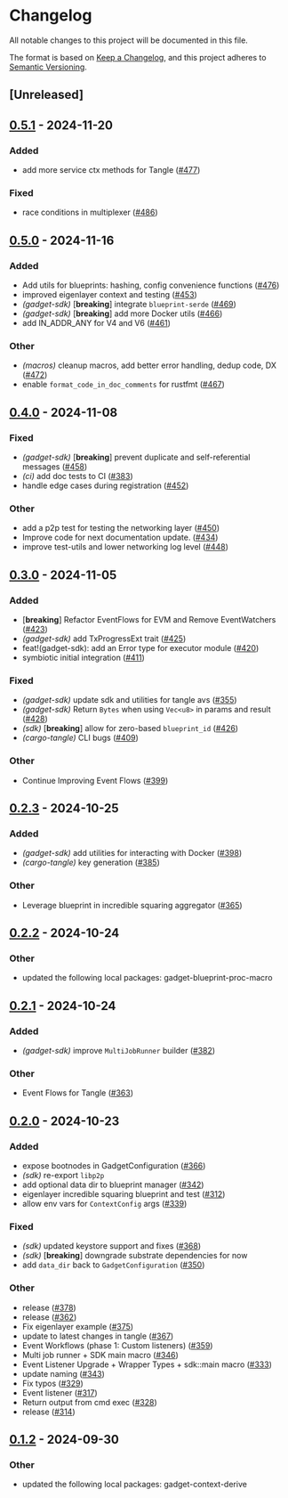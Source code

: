 # Changelog

All notable changes to this project will be documented in this file.

The format is based on [Keep a Changelog](https://keepachangelog.com/en/1.0.0/),
and this project adheres to [Semantic Versioning](https://semver.org/spec/v2.0.0.html).

## [Unreleased]

## [0.5.1](https://github.com/tangle-network/gadget/compare/gadget-sdk-v0.5.0...gadget-sdk-v0.5.1) - 2024-11-20

### Added

- add more service ctx methods for Tangle ([#477](https://github.com/tangle-network/gadget/pull/477))

### Fixed

- race conditions in multiplexer ([#486](https://github.com/tangle-network/gadget/pull/486))

## [0.5.0](https://github.com/tangle-network/gadget/compare/gadget-sdk-v0.4.0...gadget-sdk-v0.5.0) - 2024-11-16

### Added

- Add utils for blueprints: hashing, config convenience functions ([#476](https://github.com/tangle-network/gadget/pull/476))
- improved eigenlayer context and testing ([#453](https://github.com/tangle-network/gadget/pull/453))
- *(gadget-sdk)* [**breaking**] integrate `blueprint-serde` ([#469](https://github.com/tangle-network/gadget/pull/469))
- *(gadget-sdk)* [**breaking**] add more Docker utils ([#466](https://github.com/tangle-network/gadget/pull/466))
- add IN_ADDR_ANY for V4 and V6  ([#461](https://github.com/tangle-network/gadget/pull/461))

### Other

- *(macros)* cleanup macros, add better error handling, dedup code, DX ([#472](https://github.com/tangle-network/gadget/pull/472))
- enable `format_code_in_doc_comments` for rustfmt ([#467](https://github.com/tangle-network/gadget/pull/467))

## [0.4.0](https://github.com/tangle-network/gadget/compare/gadget-sdk-v0.3.0...gadget-sdk-v0.4.0) - 2024-11-08

### Fixed

- *(gadget-sdk)* [**breaking**] prevent duplicate and self-referential messages ([#458](https://github.com/tangle-network/gadget/pull/458))
- *(ci)* add doc tests to CI ([#383](https://github.com/tangle-network/gadget/pull/383))
- handle edge cases during registration ([#452](https://github.com/tangle-network/gadget/pull/452))

### Other

- add a p2p test for testing the networking layer ([#450](https://github.com/tangle-network/gadget/pull/450))
- Improve code for next documentation update. ([#434](https://github.com/tangle-network/gadget/pull/434))
- improve test-utils and lower networking log level ([#448](https://github.com/tangle-network/gadget/pull/448))

## [0.3.0](https://github.com/tangle-network/gadget/compare/gadget-sdk-v0.2.3...gadget-sdk-v0.3.0) - 2024-11-05

### Added

- [**breaking**] Refactor EventFlows for EVM and Remove EventWatchers ([#423](https://github.com/tangle-network/gadget/pull/423))
- *(gadget-sdk)* add TxProgressExt trait ([#425](https://github.com/tangle-network/gadget/pull/425))
- feat!(gadget-sdk): add an Error type for executor module ([#420](https://github.com/tangle-network/gadget/pull/420))
- symbiotic initial integration ([#411](https://github.com/tangle-network/gadget/pull/411))

### Fixed

- *(gadget-sdk)* update sdk and utilities for tangle avs ([#355](https://github.com/tangle-network/gadget/pull/355))
- *(gadget-sdk)* Return `Bytes` when using `Vec<u8>` in params and result ([#428](https://github.com/tangle-network/gadget/pull/428))
- *(sdk)* [**breaking**] allow for zero-based `blueprint_id` ([#426](https://github.com/tangle-network/gadget/pull/426))
- *(cargo-tangle)* CLI bugs ([#409](https://github.com/tangle-network/gadget/pull/409))

### Other

- Continue Improving Event Flows ([#399](https://github.com/tangle-network/gadget/pull/399))

## [0.2.3](https://github.com/tangle-network/gadget/compare/gadget-sdk-v0.2.2...gadget-sdk-v0.2.3) - 2024-10-25

### Added

- *(gadget-sdk)* add utilities for interacting with Docker ([#398](https://github.com/tangle-network/gadget/pull/398))
- *(cargo-tangle)* key generation ([#385](https://github.com/tangle-network/gadget/pull/385))

### Other

- Leverage blueprint in incredible squaring aggregator ([#365](https://github.com/tangle-network/gadget/pull/365))

## [0.2.2](https://github.com/tangle-network/gadget/compare/gadget-sdk-v0.2.1...gadget-sdk-v0.2.2) - 2024-10-24

### Other

- updated the following local packages: gadget-blueprint-proc-macro

## [0.2.1](https://github.com/tangle-network/gadget/compare/gadget-sdk-v0.2.0...gadget-sdk-v0.2.1) - 2024-10-24

### Added

- *(gadget-sdk)* improve `MultiJobRunner` builder ([#382](https://github.com/tangle-network/gadget/pull/382))

### Other

- Event Flows for Tangle ([#363](https://github.com/tangle-network/gadget/pull/363))

## [0.2.0](https://github.com/tangle-network/gadget/compare/gadget-sdk-v0.1.1...gadget-sdk-v0.2.0) - 2024-10-23

### Added

- expose bootnodes in GadgetConfiguration ([#366](https://github.com/tangle-network/gadget/pull/366))
- *(sdk)* re-export `libp2p`
- add optional data dir to blueprint manager ([#342](https://github.com/tangle-network/gadget/pull/342))
- eigenlayer incredible squaring blueprint and test ([#312](https://github.com/tangle-network/gadget/pull/312))
- allow env vars for `ContextConfig` args ([#339](https://github.com/tangle-network/gadget/pull/339))

### Fixed

- *(sdk)* updated keystore support and fixes ([#368](https://github.com/tangle-network/gadget/pull/368))
- *(sdk)* [**breaking**] downgrade substrate dependencies for now
- add `data_dir` back to `GadgetConfiguration` ([#350](https://github.com/tangle-network/gadget/pull/350))

### Other

- release ([#378](https://github.com/tangle-network/gadget/pull/378))
- release ([#362](https://github.com/tangle-network/gadget/pull/362))
- Fix eigenlayer example ([#375](https://github.com/tangle-network/gadget/pull/375))
- update to latest changes in tangle ([#367](https://github.com/tangle-network/gadget/pull/367))
- Event Workflows (phase 1: Custom listeners) ([#359](https://github.com/tangle-network/gadget/pull/359))
- Multi job runner + SDK main macro ([#346](https://github.com/tangle-network/gadget/pull/346))
- Event Listener Upgrade + Wrapper Types + sdk::main macro ([#333](https://github.com/tangle-network/gadget/pull/333))
- update naming ([#343](https://github.com/tangle-network/gadget/pull/343))
- Fix typos ([#329](https://github.com/tangle-network/gadget/pull/329))
- Event listener ([#317](https://github.com/tangle-network/gadget/pull/317))
- Return output from cmd exec ([#328](https://github.com/tangle-network/gadget/pull/328))
- release ([#314](https://github.com/tangle-network/gadget/pull/314))

## [0.1.2](https://github.com/tangle-network/gadget/compare/gadget-sdk-v0.1.1...gadget-sdk-v0.1.2) - 2024-09-30

### Other

- updated the following local packages: gadget-context-derive
